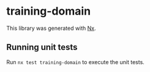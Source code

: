 # training-domain

This library was generated with [Nx](https://nx.dev).

## Running unit tests

Run `nx test training-domain` to execute the unit tests.
